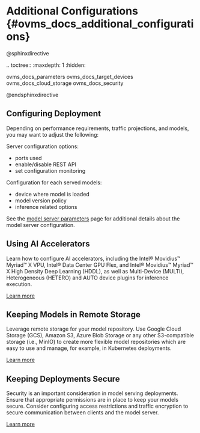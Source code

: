 # Additional Configurations {#ovms_docs_additional_configurations}

@sphinxdirective

.. toctree::
   :maxdepth: 1
   :hidden:

   ovms_docs_parameters
   ovms_docs_target_devices
   ovms_docs_cloud_storage
   ovms_docs_security

@endsphinxdirective

## Configuring Deployment
Depending on performance requirements, traffic projections, and  models, you may want to adjust the following:  

Server configuration options:
- ports used
- enable/disable REST API
- set configuration monitoring 

Configuration for each served models:  
- device where model is loaded
- model version policy
- inference related options

See the [model server parameters](parameters.md) page for additional details about the model server configuration. 

## Using AI Accelerators
Learn how to configure AI accelerators, including the Intel® Movidius™ Myriad™ X VPU, Intel® Data Center GPU Flex, and Intel® Movidius™ Myriad™ X High Density Deep Learning (HDDL), as well as Multi-Device (MULTI), Heterogeneous (HETERO) and AUTO device plugins for inference execution. 

[Learn more](accelerators.md)

## Keeping Models in Remote Storage
Leverage remote storage for your model repository. Use Google Cloud Storage (GCS), Amazon S3, Azure Blob Storage or any other S3-compatible storage (i.e., MinIO) to create more flexible model repositories which are easy to use and manage, for example, in Kubernetes deployments. 

[Learn more](using_cloud_storage.md)

## Keeping Deployments Secure
Security is an important consideration in model serving deployments. Ensure that appropriate permissions are in place to keep your models secure. Consider configuring access restrictions and traffic encryption to secure communication between clients and the model server. 

[Learn more](security_considerations.md)
